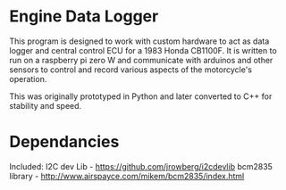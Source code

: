 # Engine Data Logger
This program is designed to work with custom hardware to act as data logger and central control ECU for a 1983 Honda CB1100F.
It is written to run on a raspberry pi zero W and communicate with arduinos and other sensors to control and record various aspects of the motorcycle's operation.

This was originally prototyped in Python and later converted to C++ for stability and speed.

# Dependancies
Included:
I2C dev Lib - https://github.com/jrowberg/i2cdevlib
	bcm2835 library - http://www.airspayce.com/mikem/bcm2835/index.html


